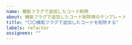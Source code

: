 ```yaml
---
name: 機能フラグで追加したコード削除
about: 機能フラグで追加したコード削除用のテンプレート
title: "〇〇機能フラグで追加したコードを削除する"
labels: refactor
assignees: ""
---
```

